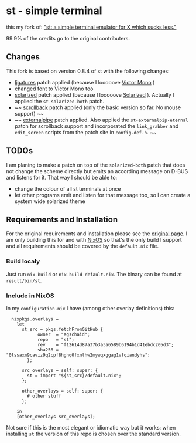# st - simple terminal

this my fork of:
["st: a simple terminal emulator for X which sucks less."](https://st.suckless.org/)

99.9% of the credits go to the original contributers.

## Changes

This fork is based on version 0.8.4 of st with the following changes:

* [ligatures](https://st.suckless.org/patches/ligatures/) patch applied (because I looooove [Victor Mono](https://rubjo.github.io/victor-mono/) )
* changed font to Victor Mono too
* [solarized](https://st.suckless.org/patches/solarized/) patch applied (because I looooove [Solarized](https://ethanschoonover.com/solarized/) ). Actually I applied the `st-solarized-both` patch.
* ~~ [scrollback](https://st.suckless.org/patches/scrollback/) patch applied (only the basic version so far. No mouse support) ~~
* ~~ [externalpipe](https://st.suckless.org/patches/externalpipe/) patch applied. Also applied the `st-externalpip-eternal` patch for scrollback support and incorporated the `link_grabber` and `edit_screen` scripts from the patch site in `config.def.h`. ~~

## TODOs

I am planing to make a patch on top of the `solarized-both` patch that does not change the scheme directly but emits an according message on D-BUS and listens for it. That way I should be able to:
* change the colour of all st terminals at once
* let other programs emit and listen for that message too, so I can create a system wide solarized theme

## Requirements and Installation

For the original requirements and installation please see the 
[original page](https://st.suckless.org/). I am only building this for and with 
[NixOS](https://nixos.org/) so that's the only build I support and all requirements 
should be covered by the `default.nix` file.

### Build localy
Just run `nix-build` or `nix-build default.nix`. The binary can be found at `result/bin/st`.

### Include in NixOS

In my `configuration.nix` I have (among other overlay definitions) this:

```
  nixpkgs.overlays = 
    let
      st_src = pkgs.fetchFromGitHub {
            owner  = "agschaid";
            repo   = "st";
            rev    = "f12614d87a37b3a3a6589b6194b1d41ebdc205d3";
            sha256 = "0lssaxm9caviz9q2cpf8hghq0fxnlhw2mywqxggag1vfqiandyhs";
        };

      src_overlays = self: super: {
        st = import "${st_src}/default.nix";
      };

      other_overlays = self: super: {
        # other stuff
      };

    in
    [other_overlays src_overlays];
```
Not sure if this is the most elegant or idiomatic way but it works: when installing `st`
the version of this repo is chosen over the standard version.



